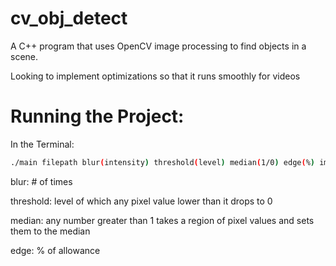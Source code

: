 # cv_obj_detect

A C++ program that uses OpenCV image processing to find objects in a scene.

Looking to implement optimizations so that it runs smoothly for videos

# Running the Project:
In the Terminal:
```bash
./main filepath blur(intensity) threshold(level) median(1/0) edge(%) image-return
```
blur: # of times

threshold: level of which any pixel value lower than it drops to 0

median: any number greater than 1 takes a region of pixel values and sets them to the median

edge: % of allowance
